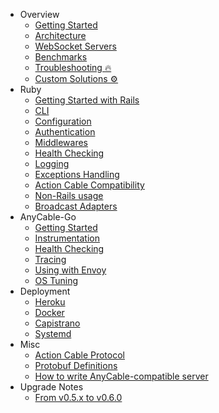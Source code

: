 <!-- markdownlint-disable -->

* Overview
  * [Getting Started](getting_started.md)
  * [Architecture](architecture.md)
  * [WebSocket Servers](websocket_servers.md)
  * [Benchmarks](benchmarks.md)
  * [Troubleshooting 🔥](troubleshooting.md)
  * [Custom Solutions ⚙️](custom_solutions.md)
* Ruby
  * [Getting Started with Rails](ruby/rails.md)
  * [CLI](ruby/cli.md)
  * [Configuration](ruby/configuration.md)
  * [Authentication](ruby/authentication.md)
  * [Middlewares](ruby/middlewares.md)
  * [Health Checking](ruby/health_checking.md)
  * [Logging](ruby/logging.md)
  * [Exceptions Handling](ruby/exceptions.md)
  * [Action Cable Compatibility](ruby/compatibility.md)
  * [Non-Rails usage](ruby/non_rails.md)
  * [Broadcast Adapters](ruby/broadcast_adapters.md)
* AnyCable-Go
  * [Getting Started](anycable-go/getting_started.md)
  * [Instrumentation](anycable-go/instrumentation.md)
  * [Health Checking](anycable-go/health_checking.md)
  * [Tracing](anycable-go/tracing.md)
  * [Using with Envoy](anycable-go/envoy.md)
  * [OS Tuning](anycable-go/os_tuning.md)
* Deployment
  * [Heroku](deployment/heroku.md)
  * [Docker](deployment/docker.md)
  * [Capistrano](deployment/capistrano.md)
  * [Systemd](deployment/systemd.md)
* Misc
  * [Action Cable Protocol](misc/action_cable_protocol.md)
  * [Protobuf Definitions](misc/rpc_proto.md)
  * [How to write AnyCable-compatible server](misc/how_to_anycable_server.md)
* Upgrade Notes
  * [From v0.5.x to v0.6.0](upgrade-notes/0_5_0_to_0_6_0.md)
